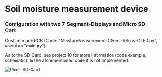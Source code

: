 # Soil moisture measurement device

### Configuration with two 7-Segment-Displays and Micro SD-Card

Custom made PCB (Code: "MoistureMeasurement-CSens-RSens-OLED.py", saved as "main.py"). 

As to the SD-Card, see project 10 for more information (code example, schematic). In the aforementioned code it is not implemented.

![Pico--SD-Card](https://github.com/Florian-Wilhelm/Raspberry-Pi/assets/77980708/10ef905c-a06a-4749-8ee7-7e512b166b9d)
